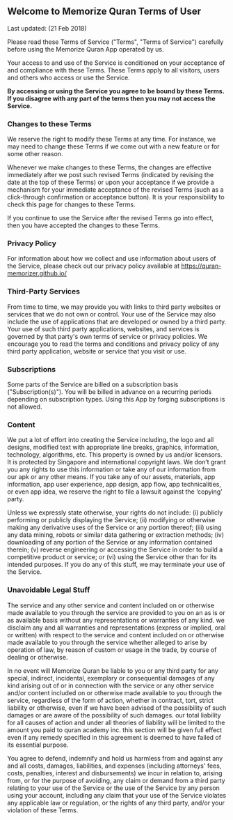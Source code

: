 ## Welcome to Memorize Quran Terms of User

Last updated: (21 Feb 2018)

Please read these Terms of Service ("Terms", "Terms of Service") carefully before using the Memorize Quran App operated by us.

Your access to and use of the Service is conditioned on your acceptance of and compliance with these Terms. These Terms apply to all visitors, users and others who access or use the Service.

<p><b>By accessing or using the Service you agree to be bound by these Terms. If you disagree with any part of the terms then you may not access the Service.</b></p>


### Changes to these Terms
We reserve the right to modify these Terms at any time. For instance, we may need to change these Terms if we come out with a new feature or for some other reason.

Whenever we make changes to these Terms, the changes are effective immediately after we post such revised Terms (indicated by revising the date at the top of these Terms) or upon your acceptance if we provide a mechanism for your immediate acceptance of the revised Terms (such as a click-through confirmation or acceptance button). It is your responsibility to check this page for changes to these Terms.

If you continue to use the Service after the revised Terms go into effect, then you have accepted the changes to these Terms.

### Privacy Policy
For information about how we collect and use information about users of the Service, please check out our privacy policy available at https://quran-memorizer.github.io/

### Third-Party Services
From time to time, we may provide you with links to third party websites or services that we do not own or control. Your use of the Service may also include the use of applications that are developed or owned by a third party. Your use of such third party applications, websites, and services is governed by that party's own terms of service or privacy policies. We encourage you to read the terms and conditions and privacy policy of any third party application, website or service that you visit or use.


### Subscriptions
Some parts of the Service are billed on a subscription basis ("Subscription(s)"). You will be billed in advance on a recurring periods depending on subscription types. Using this App by forging subscriptions is not allowed.


### Content
We put a lot of effort into creating the Service including, the logo and all designs, modified text with appropriate line breaks, graphics, information, technology, algorithms, etc. This property is owned by us and/or licensors. It is protected by Singapore and international copyright laws. We don’t grant you any rights to use this information or take any of our information from our apk or any other means. If you take any of our assets, materials, app information, app user experience, app design, app flow, app technicalities, or even app idea, we reserve the right to file a lawsuit against the ‘copying’ party.

Unless we expressly state otherwise, your rights do not include: (i) publicly performing or publicly displaying the Service; (ii) modifying or otherwise making any derivative uses of the Service or any portion thereof; (iii) using any data mining, robots or similar data gathering or extraction methods; (iv) downloading of any portion of the Service or any information contained therein; (v) reverse engineering or accessing the Service in order to build a competitive product or service; or (vi) using the Service other than for its intended purposes. If you do any of this stuff, we may terminate your use of the Service.

### Unavoidable Legal Stuff
The service and any other service and content included on or otherwise made available to you through the service are provided to you on an as is or as available basis without any representations or warranties of any kind. we disclaim any and all warranties and representations (express or implied, oral or written) with respect to the service and content included on or otherwise made available to you through the service whether alleged to arise by operation of law, by reason of custom or usage in the trade, by course of dealing or otherwise.

In no event will Memorize Quran be liable to you or any third party for any special, indirect, incidental, exemplary or consequential damages of any kind arising out of or in connection with the service or any other service and/or content included on or otherwise made available to you through the service, regardless of the form of action, whether in contract, tort, strict liability or otherwise, even if we have been advised of the possibility of such damages or are aware of the possibility of such damages. our total liability for all causes of action and under all theories of liability will be limited to the amount you paid to quran academy inc. this section will be given full effect even if any remedy specified in this agreement is deemed to have failed of its essential purpose.

You agree to defend, indemnify and hold us harmless from and against any and all costs, damages, liabilities, and expenses (including attorneys' fees, costs, penalties, interest and disbursements) we incur in relation to, arising from, or for the purpose of avoiding, any claim or demand from a third party relating to your use of the Service or the use of the Service by any person using your account, including any claim that your use of the Service violates any applicable law or regulation, or the rights of any third party, and/or your violation of these Terms.

